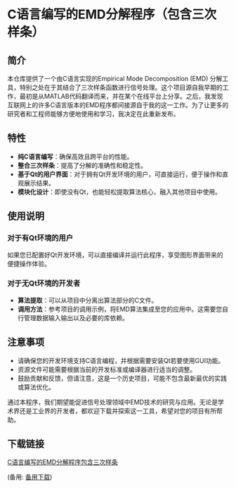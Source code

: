 # C语言编写的EMD分解程序（包含三次样条）

## 简介

本仓库提供了一个由C语言实现的Empirical Mode Decomposition (EMD) 分解工具，特别之处在于其结合了三次样条函数进行信号处理。这个项目源自我早期的工作，最初是从MATLAB代码翻译而来，并在某个在线平台上分享。之后，我发现互联网上的许多C语言版本的EMD程序都间接源自于我的这一工作。为了让更多的研究者和工程师能够方便地使用和学习，我决定在此重新发布。

## 特性

- **纯C语言编写**：确保高效且跨平台的性能。
- **整合三次样条**：提高了分解的准确性和稳定性。
- **基于Qt的用户界面**：对于拥有Qt开发环境的用户，可直接运行，便于操作和直观展示结果。
- **模块化设计**：即使没有Qt，也能轻松提取算法核心，融入其他项目中使用。
  
## 使用说明

### 对于有Qt环境的用户

如果您已配置好Qt开发环境，可以直接编译并运行此程序，享受图形界面带来的便捷操作体验。

### 对于无Qt环境的开发者

- **算法提取**：可以从项目中分离出算法部分的C文件。
- **调用方法**：参考项目的调用示例，将EMD算法集成至您的应用中。这需要您自行管理数据输入输出以及必要的库依赖。

## 注意事项

- 请确保您的开发环境支持C语言编程，并根据需要安装Qt若要使用GUI功能。
- 资源文件可能需要根据当前的开发标准或编译器进行适当的调整。
- 鼓励贡献和反馈，但请注意，这是一个历史项目，可能不包含最新最优的实践或算法优化。

通过本程序，我们期望能促进信号处理领域中EMD技术的研究与应用。无论是学术界还是工业界的开发者，都欢迎下载并探索这一工具，希望对您的项目有所帮助。

## 下载链接
[C语言编写的EMD分解程序包含三次样条](https://pan.quark.cn/s/b4d98d6716cd) 

(备用: [备用下载](https://pan.baidu.com/s/1fFIjV9ZSLCus-RAy3Z7hgA?pwd=1234))
